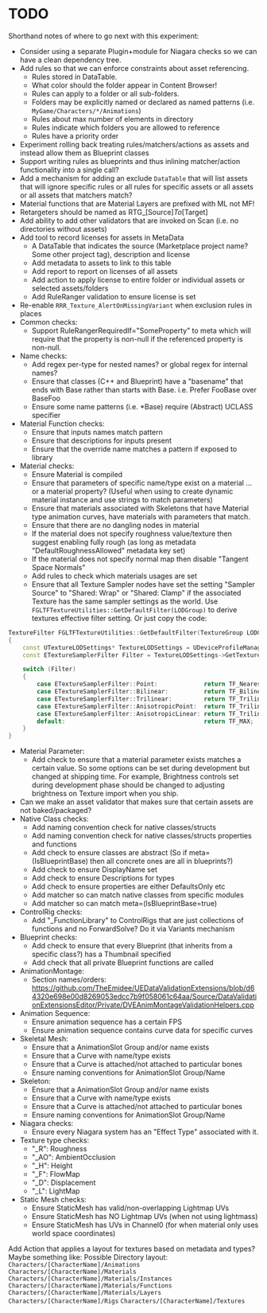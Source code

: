 # TODO

Shorthand notes of where to go next with this experiment:

* Consider using a separate Plugin+module for Niagara checks so we can have a clean dependency tree.
* Add rules so that we can enforce constraints about asset referencing.
  * Rules stored in DataTable.
  * What color should the folder appear in Content Browser!
  * Rules can apply to a folder or all sub-folders.
  * Folders may be explicitly named or declared as named patterns (i.e. `MyGame/Characters/*/Animations`)
  * Rules about max number of elements in directory
  * Rules indicate which folders you are allowed to reference
  * Rules have a priority order
* Experiment rolling back treating rules/matchers/actions as assets and instead allow them as Blueprint classes
* Support writing rules as blueprints and thus inlining matcher/action functionality into a single call?
* Add a mechanism for adding an exclude `DataTable` that will list assets that will ignore specific rules or all rules for specific assets or all assets or all assets that matchers match?
* Material functions that are Material Layers are prefixed with ML not MF!
* Retargeters should be named as RTG_\[Source\]_To_\[Target\]
* Add ability to add other validators that are invoked on Scan (i.e. no directories without assets)
* Add tool to record licenses for assets in MetaData
    * A DataTable that indicates the source (Marketplace project name? Some other project tag), description and license
    * Add metadata to assets to link to this table
    * Add report to report on licenses of all assets
    * Add action to apply license to entire folder or individual assets or selected assets/folders
    * Add RuleRanger validation to ensure license is set
* Re-enable `RRR_Texture_AlertOnMissingVariant` when exclusion rules in places
* Common checks:
  * Support RuleRangerRequiredIf="SomeProperty" to meta which will require that the property is non-null if the referenced property is non-null.
* Name checks:
  * Add regex per-type for nested names? or global regex for internal names?
  * Ensure that classes (C++ and Blueprint) have a "basename" that ends with Base rather than starts with Base. i.e. Prefer FooBase over BaseFoo
  * Ensure some name patterns (i.e. *Base) require (Abstract) UCLASS specifier
* Material Function checks:
  * Ensure that inputs names match pattern
  * Ensure that descriptions for inputs present
  * Ensure that the override name matches a pattern if exposed to library
* Material checks:
  * Ensure Material is compiled
  * Ensure that parameters of specific name/type exist on a material ... or a material property? (Useful when using to create dynamic material instance and use strings to match parameters)
  * Ensure that materials associated with Skeletons that have Material type animation curves, have materials with parameters that match.
  * Ensure that there are no dangling nodes in material
  * If the material does not specify roughness value/texture then suggest enabling fully rough (as long as metadata "DefaultRoughnessAllowed" metadata key set)
  * If the material does not specify normal map then disable "Tangent Space Normals"
  * Add rules to check which materials usages are set
  * Ensure that all Texture Sampler nodes have set the setting "Sampler Source" to "Shared: Wrap" or "Shared: Clamp" if
    the associated Texture has the same sampler settings as the world. Use `FGLTFTextureUtilities::GetDefaultFilter(LODGroup)`
    to derive textures effective filter setting. Or just copy the code:
```c++
TextureFilter FGLTFTextureUtilities::GetDefaultFilter(TextureGroup LODGroup)
{
	const UTextureLODSettings* TextureLODSettings = UDeviceProfileManager::Get().GetActiveProfile()->GetTextureLODSettings();
	const ETextureSamplerFilter Filter = TextureLODSettings->GetTextureLODGroup(LODGroup).Filter;

	switch (Filter)
	{
		case ETextureSamplerFilter::Point:             return TF_Nearest;
		case ETextureSamplerFilter::Bilinear:          return TF_Bilinear;
		case ETextureSamplerFilter::Trilinear:         return TF_Trilinear;
		case ETextureSamplerFilter::AnisotropicPoint:  return TF_Trilinear; // A lot of engine code doesn't result in nearest
		case ETextureSamplerFilter::AnisotropicLinear: return TF_Trilinear;
		default:                                       return TF_MAX;
	}
}
```
* Material Parameter:
  * Add check to ensure that a material parameter exists matches a certain value. So some options can be set during development
    but changed at shipping time. For example, Brightness controls set during development phase should be changed to adjusting brightness
    on Texture import when you ship.
* Can we make an asset validator that makes sure that certain assets are not baked/packaged?
* Native Class checks:
  * Add naming convention check for native classes/structs
  * Add naming convention check for native classes/structs properties and functions
  * Add check to ensure classes are abstract (So if meta=(IsBlueprintBase) then all concrete ones are all in blueprints?)
  * Add check to ensure DisplayName set
  * Add check to ensure Descriptions for types
  * Add check to ensure properties are either DefaultsOnly etc
  * Add matcher so can match native classes from specific modules
  * Add matcher so can match meta=(IsBlueprintBase=true)
* ControlRig checks:
  * Add "_FunctionLibrary" to ControlRigs that are just collections of functions and no ForwardSolve? Do it via Variants mechanism
* Blueprint checks:
  * Add check to ensure that every Blueprint (that inherits from a specific class?) has a Thumbnail specified
  * Add check that all private Blueprint functions are called
* AnimationMontage:
  * Section names/orders: https://github.com/TheEmidee/UEDataValidationExtensions/blob/d64320e698e00d8269053edcc7b9f058061c64aa/Source/DataValidationExtensionsEditor/Private/DVEAnimMontageValidationHelpers.cpp
* Animation Sequence:
  * Ensure animation sequence has a certain FPS
  * Ensure animation sequence contains curve data for specific curves
* Skeletal Mesh:
  * Ensure that a AnimationSlot Group and/or name exists
  * Ensure that a Curve with name/type exists
  * Ensure that a Curve is attached/not attached to particular bones
  * Ensure naming conventions for AnimationSlot Group/Name
* Skeleton:
  * Ensure that a AnimationSlot Group and/or name exists
  * Ensure that a Curve with name/type exists
  * Ensure that a Curve is attached/not attached to particular bones
  * Ensure naming conventions for AnimationSlot Group/Name
* Niagara checks:
  * Ensure every Niagara system has an "Effect Type" associated with it.
* Texture type checks:
  * "_R": Roughness
  * "_AO": AmbientOcclusion
  * "_H": Height
  * "_F": FlowMap
  * "_D": Displacement
  * "_L": LightMap
* Static Mesh checks:
  * Ensure StaticMesh has valid/non-overlapping Lightmap UVs
  * Ensure StaticMesh has NO Lightmap UVs (when not using lightmass)
  * Ensure StaticMesh has UVs in Channel0 (for when material only uses world space coordinates)

Add Action that applies a layout for textures based on metadata and types? Maybe something like:
Possible Directory layout:
 `Characters/[CharacterName]/Animations`
 `Characters/[CharacterName]/Materials`
 `Characters/[CharacterName]/Materials/Instances`
 `Characters/[CharacterName]/Materials/Functions`
 `Characters/[CharacterName]/Materials/Layers`
 `Characters/[CharacterName]/Rigs`
 `Characters/[CharacterName]/Textures`
